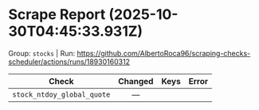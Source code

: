 # Scrape Report (2025-10-30T04:45:33.931Z)

Group: `stocks`  |  Run: https://github.com/AlbertoRoca96/scraping-checks-scheduler/actions/runs/18930160312

| Check | Changed | Keys | Error |
|---|:---:|:--|:--|
| `stock_ntdoy_global_quote` | — |  |  |
